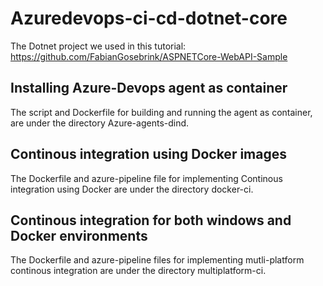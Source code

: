 # Azuredevops-ci-cd-dotnet-core
The Dotnet project we used in this tutorial: https://github.com/FabianGosebrink/ASPNETCore-WebAPI-Sample 
## Installing Azure-Devops agent as container
The script and Dockerfile for building and running the agent as container, are  under the directory Azure-agents-dind.
## Continous integration using Docker images
The Dockerfile and azure-pipeline file for implementing Continous integration using Docker are under the directory docker-ci.
## Continous integration for both windows and Docker environments
The Dockerfile and azure-pipeline files for implementing mutli-platform continous integration are under the directory multiplatform-ci.
